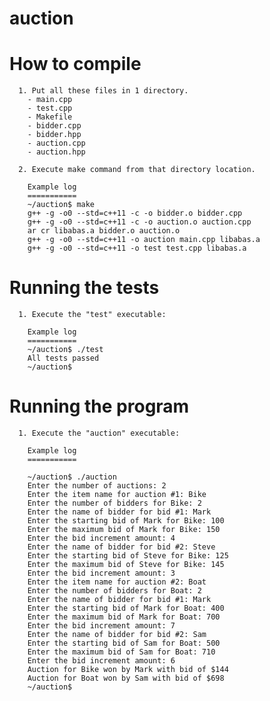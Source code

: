 # auction

How to compile
===============
      1. Put all these files in 1 directory.
        - main.cpp
        - test.cpp
        - Makefile
        - bidder.cpp
        - bidder.hpp
        - auction.cpp
        - auction.hpp

      2. Execute make command from that directory location.

        Example log
        ===========
        ~/auction$ make
        g++ -g -o0 --std=c++11 -c -o bidder.o bidder.cpp
        g++ -g -o0 --std=c++11 -c -o auction.o auction.cpp
        ar cr libabas.a bidder.o auction.o
        g++ -g -o0 --std=c++11 -o auction main.cpp libabas.a
        g++ -g -o0 --std=c++11 -o test test.cpp libabas.a

Running the tests
=================
      1. Execute the "test" executable:

        Example log
        ===========
        ~/auction$ ./test 
        All tests passed
        ~/auction$
	
Running the program
===================
      1. Execute the "auction" executable:

        Example log
        ===========

        ~/auction$ ./auction 
        Enter the number of auctions: 2
        Enter the item name for auction #1: Bike
        Enter the number of bidders for Bike: 2
        Enter the name of bidder for bid #1: Mark
        Enter the starting bid of Mark for Bike: 100
        Enter the maximum bid of Mark for Bike: 150
        Enter the bid increment amount: 4
        Enter the name of bidder for bid #2: Steve
        Enter the starting bid of Steve for Bike: 125
        Enter the maximum bid of Steve for Bike: 145
        Enter the bid increment amount: 3
        Enter the item name for auction #2: Boat
        Enter the number of bidders for Boat: 2
        Enter the name of bidder for bid #1: Mark
        Enter the starting bid of Mark for Boat: 400
        Enter the maximum bid of Mark for Boat: 700
        Enter the bid increment amount: 7
        Enter the name of bidder for bid #2: Sam
        Enter the starting bid of Sam for Boat: 500
        Enter the maximum bid of Sam for Boat: 710
        Enter the bid increment amount: 6
        Auction for Bike won by Mark with bid of $144
        Auction for Boat won by Sam with bid of $698
        ~/auction$


